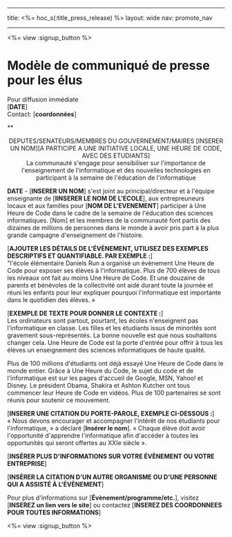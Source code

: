 * * *

title: <%= hoc_s(:title_press_release) %> layout: wide nav: promote_nav

* * *

<%= view :signup_button %>

# Modèle de communiqué de presse pour les élus

Pour diffusion immédiate   
[**DATE**]   
Contact: [**coordonnées**]  
  


**

<center>
  DEPUTES/SENATEURS/MEMBRES DU GOUVERNEMENT/MAIRES [INSERER UN NOM][A PARTICIPE A UNE INITIATIVE LOCALE, UNE HEURE DE CODE, AVEC DES ETUDIANTS]</strong><br /> La communauté s'engage pour sensibiliser sur l'importance de l'enseignement de l'informatique et des nouvelles technologies en participant à la semaine de l'éducation de l'informatique
</center>

  
  
</p> 

**DATE** - [**INSERER UN NOM**] s'est joint au principal/directeur et à l'équipe enseignante de [**IINSERER LE NOM DE L'ECOLE**], aux entrepreuneurs locaux et aux familles pour [**NOM DE L'EVENEMENT**] participer à Une Heure de Code dans le cadre de la semaine de l'éducation des sciences informatiques. [Nom] et les membres de la communauté font partis des dizaines de millions de personnes dans le monde à avoir pris part à la plus grande campagne d'enseignement de l'histoire.

[**AJOUTER LES DÉTAILS DE L'ÉVÈNEMENT, UTILISEZ DES EXEMPLES DESCRIPTIFS ET QUANTIFIABLE. PAR EXEMPLE :**]   
"l'école élémentaire Daniels Run a organisé un évènement Une Heure de Code pour exposer ses élèves à l'informatique. Plus de 700 élèves de tous les niveaux ont fait au moins Une Heure de Code. Et une douzaine de parents et bénévoles de la collectivité ont aidé durant toute la journée et réuni les enfants pour leur expliquer pourquoi l'informatique est importante dans le quotidien des élèves. »

[**EXEMPLE DE TEXTE POUR DONNER LE CONTEXTE :**]   
Les ordinateurs sont partout, pourtant, les écoles n'enseignent pas l'informatique en classe. Les filles et les étudiants issus de minorités sont gravement sous-représentés. La bonne nouvelle est que nous souhaitons changer cela. Une Heure de Code est la porte d'entrée pour offrir à tous les élèves un enseignement des sciences informatiques de haute qualité.

Plus de 100 millions d'étudiants ont déjà essayé Une Heure de Code dans le monde entier. Grâce à Une Heure du Code, le sujet du code et de l'informatique est sur les pages d'accueil de Google, MSN, Yahoo! et Disney. Le président Obama, Shakira et Ashton Kutcher ont tous commencer leur Heure de Code en vidéos. Plus de 100 partenaires se sont réunis pour soutenir ce mouvement.

[**INSERER UNE CITATION DU PORTE-PAROLE, EXEMPLE CI-DESSOUS :**]   
« Nous devons encourager et accompagner l'intérêt de nos étudiants pour l'informatique, » a déclaré [**Insérer le nom**]. « Chaque élève doit avoir l'opportunité d'apprendre l'informatique afin d'accéder à toutes les opportunités qui seront offertes au XXIe siècle ».

[**INSÉRER PLUS D'INFORMATIONS SUR VOTRE ÉVÈNEMENT OU VOTRE ENTREPRISE**]

[**INSÉRER LA CITATION D'UN AUTRE ORGANISME OU D'UNE PERSONNE QUI A ASSISTÉ À L'ÉVÈNEMENT**]

Pour plus d'informations sur [**Évènement/programme/etc.**], visitez [**INSEREZ un lien vers le site**] ou contactez [**INSEREZ DES COORDONNEES POUR TOUTES INFORMATIONS**]

  
  


<%= view :signup_button %>
